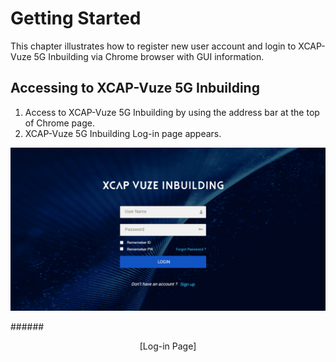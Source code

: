 
# Getting Started

This chapter illustrates how to register new user account and login to XCAP-Vuze 5G Inbuilding via Chrome browser with GUI information.

## Accessing to XCAP-Vuze 5G Inbuilding
1.	Access to XCAP-Vuze 5G Inbuilding by using the address bar at the top of Chrome page.
2.	XCAP-Vuze 5G Inbuilding Log-in page appears.




<p align="center">
  <img src="https://github.com/Innowireless-SE/5G_Vuze_Inbuilding_User_Manual/blob/master/docs/images/GetStarted/1-1.png?raw=true">
</p>

######<center>[Log-in Page]</center>  